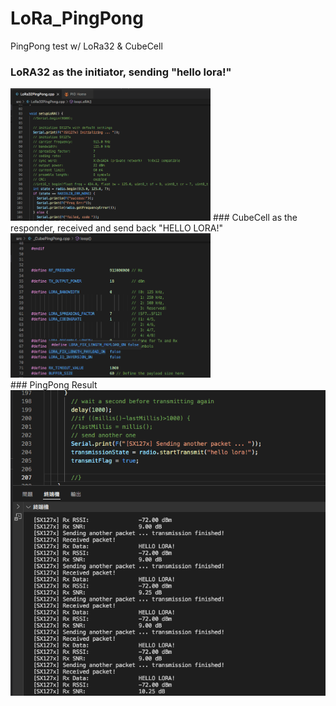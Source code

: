 # LoRa_PingPong
PingPong test w/ LoRa32 &amp; CubeCell

### LoRA32 as the initiator, sending "hello lora!"
<img src="pic/LoRA32PingPongLora.png" width=320 >
### CubeCell as the responder, received and send back "HELLO LORA!"
<img src="pic/CubePingPongLoRa.png" width=320>
<br>
### PingPong Result
<img src="pic/LoRA32Monitor.png">

